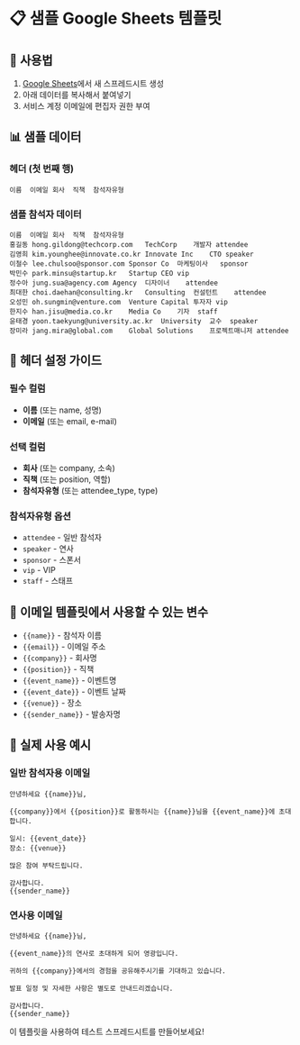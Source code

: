 # 📋 샘플 Google Sheets 템플릿

## 🎯 사용법
1. [Google Sheets](https://sheets.google.com)에서 새 스프레드시트 생성
2. 아래 데이터를 복사해서 붙여넣기
3. 서비스 계정 이메일에 편집자 권한 부여

## 📊 샘플 데이터

### 헤더 (첫 번째 행)
```
이름	이메일	회사	직책	참석자유형
```

### 샘플 참석자 데이터
```
이름	이메일	회사	직책	참석자유형
홍길동	hong.gildong@techcorp.com	TechCorp	개발자	attendee
김영희	kim.younghee@innovate.co.kr	Innovate Inc	CTO	speaker
이철수	lee.chulsoo@sponsor.com	Sponsor Co	마케팅이사	sponsor
박민수	park.minsu@startup.kr	Startup	CEO	vip
정수아	jung.sua@agency.com	Agency	디자이너	attendee
최대한	choi.daehan@consulting.kr	Consulting	컨설턴트	attendee
오성민	oh.sungmin@venture.com	Venture Capital	투자자	vip
한지수	han.jisu@media.co.kr	Media Co	기자	staff
윤태경	yoon.taekyung@university.ac.kr	University	교수	speaker
장미라	jang.mira@global.com	Global Solutions	프로젝트매니저	attendee
```

## 🔧 헤더 설정 가이드

### 필수 컬럼
- **이름** (또는 name, 성명)
- **이메일** (또는 email, e-mail)

### 선택 컬럼
- **회사** (또는 company, 소속)
- **직책** (또는 position, 역할)
- **참석자유형** (또는 attendee_type, type)

### 참석자유형 옵션
- `attendee` - 일반 참석자
- `speaker` - 연사
- `sponsor` - 스폰서
- `vip` - VIP
- `staff` - 스태프

## 📧 이메일 템플릿에서 사용할 수 있는 변수
- `{{name}}` - 참석자 이름
- `{{email}}` - 이메일 주소
- `{{company}}` - 회사명
- `{{position}}` - 직책
- `{{event_name}}` - 이벤트명
- `{{event_date}}` - 이벤트 날짜
- `{{venue}}` - 장소
- `{{sender_name}}` - 발송자명

## 🎯 실제 사용 예시

### 일반 참석자용 이메일
```
안녕하세요 {{name}}님,

{{company}}에서 {{position}}로 활동하시는 {{name}}님을 {{event_name}}에 초대합니다.

일시: {{event_date}}
장소: {{venue}}

많은 참여 부탁드립니다.

감사합니다.
{{sender_name}}
```

### 연사용 이메일
```
안녕하세요 {{name}}님,

{{event_name}}의 연사로 초대하게 되어 영광입니다.

귀하의 {{company}}에서의 경험을 공유해주시기를 기대하고 있습니다.

발표 일정 및 자세한 사항은 별도로 안내드리겠습니다.

감사합니다.
{{sender_name}}
```

이 템플릿을 사용하여 테스트 스프레드시트를 만들어보세요!
